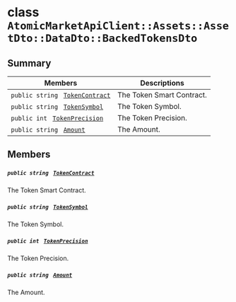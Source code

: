 # class `AtomicMarketApiClient::Assets::AssetDto::DataDto::BackedTokensDto` 

## Summary

 Members                                | Descriptions                                
----------------------------------------|---------------------------------------------
`public string ` [`TokenContract`](#class_atomic_market_api_client_1_1_assets_1_1_asset_dto_1_1_data_dto_1_1_backed_tokens_dto_1a60296df624437b2197677dbab4480131) | The Token Smart Contract.
`public string ` [`TokenSymbol`](#class_atomic_market_api_client_1_1_assets_1_1_asset_dto_1_1_data_dto_1_1_backed_tokens_dto_1ac419f589d08baa34f7be58d065aa4a88) | The Token Symbol.
`public int ` [`TokenPrecision`](#class_atomic_market_api_client_1_1_assets_1_1_asset_dto_1_1_data_dto_1_1_backed_tokens_dto_1ababccf16843f4eb633468783826c257e) | The Token Precision.
`public string ` [`Amount`](#class_atomic_market_api_client_1_1_assets_1_1_asset_dto_1_1_data_dto_1_1_backed_tokens_dto_1a68626ae376f04fe098eee0037b8726ff) | The Amount.

## Members

##### `public string ` [`TokenContract`](#class_atomic_market_api_client_1_1_assets_1_1_asset_dto_1_1_data_dto_1_1_backed_tokens_dto_1a60296df624437b2197677dbab4480131) 

The Token Smart Contract.

##### `public string ` [`TokenSymbol`](#class_atomic_market_api_client_1_1_assets_1_1_asset_dto_1_1_data_dto_1_1_backed_tokens_dto_1ac419f589d08baa34f7be58d065aa4a88) 

The Token Symbol.

##### `public int ` [`TokenPrecision`](#class_atomic_market_api_client_1_1_assets_1_1_asset_dto_1_1_data_dto_1_1_backed_tokens_dto_1ababccf16843f4eb633468783826c257e) 

The Token Precision.

##### `public string ` [`Amount`](#class_atomic_market_api_client_1_1_assets_1_1_asset_dto_1_1_data_dto_1_1_backed_tokens_dto_1a68626ae376f04fe098eee0037b8726ff) 

The Amount.

